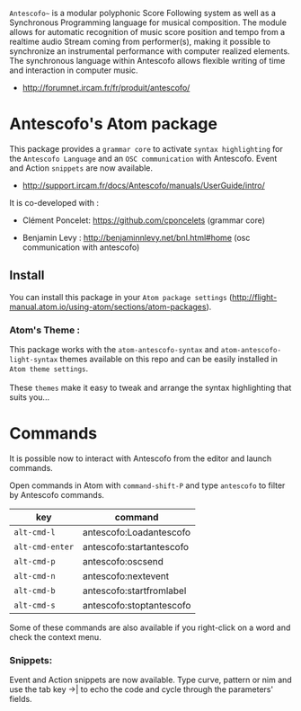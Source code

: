 `Antescofo~` is a modular polyphonic Score Following system as well as a Synchronous Programming language for musical composition. The module allows for automatic recognition of music score position and tempo from a realtime audio Stream coming from performer(s), making it possible to synchronize an instrumental performance with computer realized elements. The synchronous language within Antescofo allows flexible writing of time and interaction in computer music.

- http://forumnet.ircam.fr/fr/produit/antescofo/

# Antescofo's Atom package

This package provides a `grammar core` to activate `syntax highlighting` for the `Antescofo Language` and an `OSC communication` with Antescofo. Event and Action `snippets` are now available.

- http://support.ircam.fr/docs/Antescofo/manuals/UserGuide/intro/


It is co-developed with :

- Clément Poncelet: https://github.com/cponcelets (grammar core)

- Benjamin Levy : http://benjaminnlevy.net/bnl.html#home (osc communication with antescofo)


## Install

You can install this package in your `Atom package settings` (http://flight-manual.atom.io/using-atom/sections/atom-packages).

### Atom's Theme :

This package works with the `atom-antescofo-syntax` and `atom-antescofo-light-syntax` themes available on this repo and can be easily installed in `Atom theme settings`.<br><br>
These `themes` make it easy to tweak and arrange the syntax highlighting that suits you...


<!-- # Antescofo File Recognition :

To customize Atom when loading Antescofo files , you need only manually edit your Atom config.cson file :

- Open it using the Application: Open Your Config command from the Command Palette.
- Add this to your configuration file under the *.core section:<br><br>
`under the asterisk`:<br>
&nbsp;core:<br>
&nbsp;&nbsp;customFileTypes:<br>
&nbsp;&nbsp;&nbsp;"source.antescofo": [<br>
&nbsp;&nbsp;&nbsp;"asco"<br>
&nbsp;&nbsp;&nbsp;"asco.txt"<br>
&nbsp;&nbsp;&nbsp;"score"<br>
&nbsp;&nbsp;&nbsp;"score.txt"<br>
&nbsp;&nbsp;&nbsp;]<br> -->

# Commands

It is possible now to interact with Antescofo from the editor and launch commands.

Open commands in Atom with `command-shift-P` and type `antescofo` to filter by Antescofo commands.


| key              | command                    |
| ---------------- | -------------------------- |
| `alt-cmd-l`      | antescofo:Loadantescofo    |
| `alt-cmd-enter`  | antescofo:startantescofo   |
| `alt-cmd-p`      | antescofo:oscsend          |
| `alt-cmd-n`      | antescofo:nextevent        |
| `alt-cmd-b`      | antescofo:startfromlabel   |
| `alt-cmd-s`      | antescofo:stoptantescofo   |


Some of these commands are also available if you right-click on a word and check the context menu.

### Snippets:

Event and Action snippets are now available. Type curve, pattern or nim and use the tab key ->| to echo the code and cycle through the parameters' fields.
